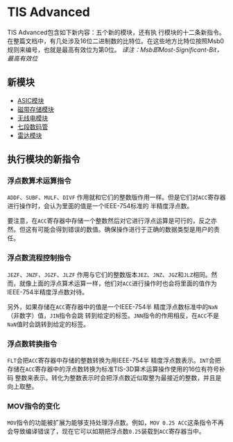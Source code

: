 # TIS Advanced

TIS Advanced包含如下新内容：五个新的模块，还有执 行模块的十二条新指令。
在整篇文档中，有几处涉及16位二进制数的比特位。在这些地方比特位按照Msb0规则来编号，也就是最高有效位为第0位。
*译注：Msb即Most-Significant-Bit，最高有效位*

## 新模块

- [ASIC模块](modules/asic_module.md)
- [磁带存储模块](modules/tape_storage.md)
- [无线电模块](modules/radio_module.md)
- [七段数码管](modules/seven_segment_display.md)
- [雷达模块](modules/radar_module.md)

## 执行模块的新指令

### 浮点数算术运算指令

`ADDF`、`SUBF`、`MULF`、`DIVF`
作用就和它们的整数版作用一样。但是它们对`ACC`寄存器进行操作时，会认为里面的值是一个IEEE-754标准的 半精度浮点数。

要注意，在`ACC`寄存器中存储一个整数然后对它进行浮点运算是可行的，反之亦然。但这有可能会得到错误的数值。确保操作进行于正确的数据类型是用户的责任。

### 浮点数流程控制指令

`JEZF`、`JNZF`、`JGZF`、`JLZF`
作用与它们的整数版本`JEZ`、`JNZ`、`JGZ`和`JLZ`相同。然 而，就像上面的浮点算术运算一样，他们对`ACC`进行操作时也会将里面的值作为IEEE-754半精度浮点数对待。

另外，如果存储在`ACC`寄存器中的值是一个IEEE-754半 精度浮点数标准中的`NaN`（非数字）值，`JIN`指令会跳 转到给定的标签。`JNN`指令的作用相反，在`ACC`不是`NaN`值时会跳转到给定的标签。

### 浮点数转换指令

`FLT`会把`ACC`寄存器中存储的整数转换为用IEEE-754半 精度浮点数表示。`INT`会把存储在`ACC`寄存器中的浮点数转换为标准TIS-3D算术运算操作使用的16位有符号补码 整数来表示。转化为整数表示时会把浮点数近似取整为最接近的整数，并且是向上取整。

### MOV指令的变化

`MOV`指令的功能被扩展为能够支持处理浮点数。例如，`MOV 0.25 ACC`这条指令不再会导致编译错误了，现在它可以如期把浮点数`0.25`装载到`ACC`寄存器当中。
